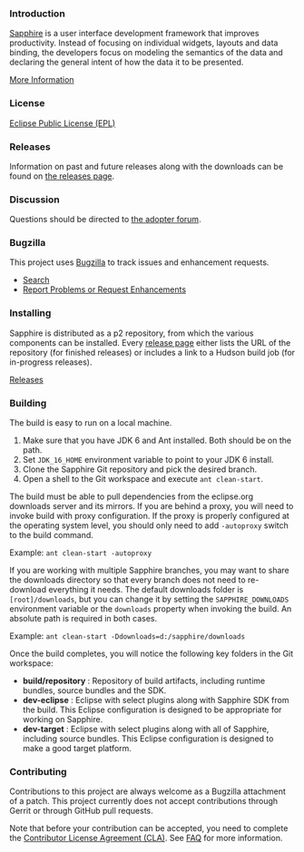 ### Introduction


[Sapphire](http://www.eclipse.org/sapphire/) is a user interface development framework that improves productivity.
Instead of focusing on individual widgets, layouts and data binding, the developers
focus on modeling the semantics of the data and declaring the general intent of
how the data it to be presented.

[More Information](http://www.eclipse.org/sapphire/documentation/introduction)
 
### License

[Eclipse Public License (EPL)](http://www.eclipse.org/legal/epl-v10.html)

### Releases

Information on past and future releases along with the downloads can be found on 
[the releases page](http://www.eclipse.org/sapphire/releases/).
 
### Discussion
 
Questions should be directed to [the adopter forum](http://www.eclipse.org/forums/index.php/f/192/).

### Bugzilla
 
This project uses [Bugzilla](https://bugs.eclipse.org/bugs/report.cgi?x_axis_field=bug_status&y_axis_field=bug_severity&z_axis_field=&no_redirect=1&query_format=report-table&short_desc_type=allwordssubstr&short_desc=&classification=Technology&product=Sapphire&resolution=---&resolution=FIXED&longdesc_type=allwordssubstr&longdesc=&bug_file_loc_type=allwordssubstr&bug_file_loc=&status_whiteboard_type=allwordssubstr&status_whiteboard=&keywords_type=allwords&keywords=&bug_id=&bug_id_type=anyexact&votes=&votes_type=greaterthaneq&emailtype1=substring&email1=&emailtype2=substring&email2=&emailtype3=substring&email3=&chfieldvalue=&chfieldfrom=&chfieldto=Now&j_top=AND&f1=noop&o1=noop&v1=&format=table&action=wrap)
to track issues and enhancement requests.
 
 * [Search](https://bugs.eclipse.org/bugs/query.cgi?classification=Technology&product=Sapphire)
 * [Report Problems or Request Enhancements](https://bugs.eclipse.org/bugs/enter_bug.cgi?classification=Technology&product=Sapphire)
 
### Installing

Sapphire is distributed as a p2 repository, from which the various components can be installed. Every [release page](http://www.eclipse.org/sapphire/releases/)
either lists the URL of the repository (for finished releases) or includes a link to a Hudson build job (for in-progress releases).

[Releases](http://www.eclipse.org/sapphire/releases/)
 
### Building

The build is easy to run on a local machine.

 1. Make sure that you have JDK 6 and Ant installed. Both should be on the path.
 2. Set `JDK_16_HOME` environment variable to point to your JDK 6 install.
 3. Clone the Sapphire Git repository and pick the desired branch.
 4. Open a shell to the Git workspace and execute `ant clean-start`.

The build must be able to pull dependencies from the eclipse.org downloads server and its mirrors. If you are behind a proxy, 
you will need to invoke build with proxy configuration. If the proxy is properly configured at the operating system
level, you should only need to add `-autoproxy` switch to the build command.

Example: `ant clean-start -autoproxy`

If you are working with multiple Sapphire branches, you may want to share the downloads directory so that every 
branch does not need to re-download everything it needs. The default downloads folder is 
`[root]/downloads`, but you can change it by setting the `SAPPHIRE_DOWNLOADS` environment variable or the `downloads`
property when invoking the build. An absolute path is required in both cases.

Example: `ant clean-start -Ddownloads=d:/sapphire/downloads`

Once the build completes, you will notice the following key folders in the Git workspace:

 * **build/repository** : Repository of build artifacts, including runtime bundles, source bundles and the SDK.
 * **dev-eclipse** : Eclipse with select plugins along with Sapphire SDK from the build. This Eclipse configuration is designed to be appropriate for working on Sapphire.
 * **dev-target** : Eclipse with select plugins along with all of Sapphire, including source bundles. This Eclipse configuration is designed to make a good target platform. 

### Contributing

Contributions to this project are always welcome as a Bugzilla attachment of a patch. This project currently does not
accept contributions through Gerrit or through GitHub pull requests.

Note that before your contribution can be accepted, you need to
complete the [Contributor License Agreement (CLA)](http://www.eclipse.org/legal/CLA.php). 
See [FAQ](https://www.eclipse.org/legal/clafaq.php) for more information.
